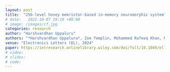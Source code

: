 ```yaml
---
layout: post
title:  "256-level honey memristor-based in-memory neuromorphic system"
# date:   2021-10-07 19:10 +00:00
# image: /images/cf.jpg
categories: research
author: "Harshvardhan Uppaluru"
authors: "*Harshvardhan Uppaluru*, Zoe Templin, Mohammed Rafeeq Khan, Md Omar Faruque, Feng Zhao, and Jinhui Wang"
venue: "Electronics Letters (EL), 2024"
paper: https://ietresearch.onlinelibrary.wiley.com/doi/full/10.1049/ell2.70029
# video:
# slides:
# code:
---
```


